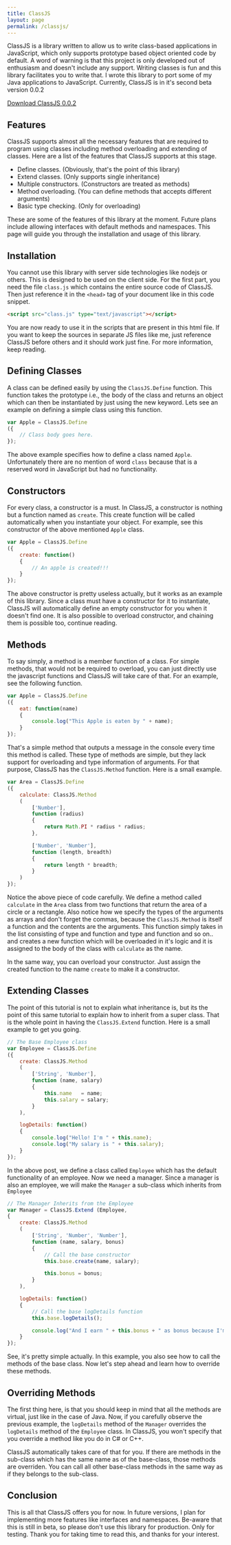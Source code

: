 ```yaml
---
title: ClassJS
layout: page
permalink: /classjs/
---
```


ClassJS is a library written to allow us to write class-based applications in JavaScript, which only supports prototype based object oriented code by default. A word of warning is that this project is only developed out of enthusiasm and doesn't include any support. Writing classes is fun and this library facilitates you to write that. I wrote this library to port some of my Java applications to JavaScript. Currently, ClassJS is in it's second beta version 0.0.2

<div class="text-center" markdown='1'>
<a href="{{ site.url }}/downloads/ClassJS-Beta2.zip" class="btn btn-lg btn-primary"><span class="glyphicon glyphicon-download"></span> Download ClassJS 0.0.2</a>
</div>

## Features

ClassJS supports almost all the necessary features that are required to program using classes including method overloading and extending of classes. Here are a list of the features that ClassJS supports at this stage.

  - Define classes. (Obviously, that's the point of this library)
  - Extend classes. (Only supports single inheritance)
  - Multiple constructors. (Constructors are treated as methods)
  - Method overloading. (You can define methods that accepts different arguments)
  - Basic type checking. (Only for overloading)

These are some of the features of this library at the moment. Future plans include allowing interfaces with default methods and namespaces. This page will guide you through the installation and usage of this library.

## Installation

You cannot use this library with server side technologies like nodejs or others. This is designed to be used on the client side. For the first part, you need the file `class.js` which contains the entire source code of ClassJS. Then just reference it in the `<head>` tag of your document like in this code snippet.

~~~html
<script src="class.js" type="text/javascript"></script>
~~~

You are now ready to use it in the scripts that are present in this html file. If you want to keep the sources in separate JS files like me, just reference ClassJS before others and it should work just fine. For more information, keep reading.

## Defining Classes

A class can be defined easily by using the `ClassJS.Define` function. This function takes the prototype i.e., the body of the class and returns an object which can then be instantiated by just using the new keyword. Lets see an example on defining a simple class using this function.

~~~js
var Apple = ClassJS.Define
({
    // Class body goes here.
});
~~~

The above example specifies how to define a class named `Apple`. Unfortunately there are no mention of word `class` because that is a reserved word in JavaScript but had no functionality.

## Constructors

For every class, a constructor is a must. In ClassJS, a constructor is nothing but a function named as `create`. This create function will be called automatically when you instantiate your object. For example, see this constructor of the above mentioned `Apple` class.

~~~js
var Apple = ClassJS.Define
({
    create: function()
    {
        // An apple is created!!!
    }
});
~~~

The above constructor is pretty useless actually, but it works as an example of this library. Since a class must have a constructor for it to instantiate, ClassJS will automatically define an empty constructor for you when it doesn't find one. It is also possible to overload constructor, and chaining them is possible too, continue reading.

## Methods

To say simply, a method is a member function of a class. For simple methods, that would not be required to overload, you can just directly use the javascript functions and ClassJS will take care of that. For an example, see the following function.

~~~js
var Apple = ClassJS.Define
({
    eat: function(name)
    {
        console.log("This Apple is eaten by " + name);
    }
});
~~~

That's a simple method that outputs a message in the console every time this method is called. These type of methods are simple, but they lack support for overloading and type information of arguments. For that purpose, ClassJS has the `ClassJS.Method` function. Here is a small example.

~~~js
var Area = ClassJS.Define
({
    calculate: ClassJS.Method
    (
        ['Number'],
        function (radius)
        {
            return Math.PI * radius * radius;
        },

        ['Number', 'Number'],
        function (length, breadth)
        {
            return length * breadth;
        }
    )
});
~~~

Notice the above piece of code carefully. We define a method called `calculate` in the `Area` class from two functions that return the area of a circle or a rectangle. Also notice how we specify the types of the arguments as arrays and don't forget the commas, because the `ClassJS.Method` is itself a function and the contents are the arguments. This function simply takes in the list consisting of type and function and type and function and so on.. and creates a new function which will be overloaded in it's logic and it is assigned to the body of the class with `calculate` as the name.

In the same way, you can overload your constructor. Just assign the created function to the name `create` to make it a constructor.

## Extending Classes

The point of this tutorial is not to explain what inheritance is, but its the point of this same tutorial to explain how to inherit from a super class. That is the whole point in having the `ClassJS.Extend` function. Here is a small example to get you going.

~~~js
// The Base Employee class
var Employee = ClassJS.Define
({
    create: ClassJS.Method
    (
        ['String', 'Number'],
        function (name, salary)
        {
            this.name   = name;
            this.salary = salary;
        }
    ),

    logDetails: function()
    {
        console.log("Hello! I'm " + this.name);
        console.log("My salary is " + this.salary);
    }
});
~~~

In the above post, we define a class called `Employee` which has the default functionality of an employee. Now we need a manager. Since a manager is also an employee, we will make the `Manager` a sub-class which inherits from `Employee`

~~~js
// The Manager Inherits from the Employee
var Manager = ClassJS.Extend (Employee,
{
    create: ClassJS.Method
    (
        ['String', 'Number', 'Number'],
        function (name, salary, bonus)
        {
            // Call the base constructor
            this.base.create(name, salary);

            this.bonus = bonus;
        }
    ),

    logDetails: function()
    {
        // Call the base logDetails function
        this.base.logDetails();

        console.log("And I earn " + this.bonus + " as bonus because I'm the manager");
    }
});
~~~

See, it's pretty simple actually. In this example, you also see how to call the methods of the base class. Now let's step ahead and learn how to override these methods.

## Overriding Methods

The first thing here, is that you should keep in mind that all the methods are virtual, just like in the case of Java. Now, if you carefully observe the previous example, the `logDetails` method of the `Manager` overrides the `logDetails` method of the `Employee` class. In ClassJS, you won't specify that you override a method like you do in C# or C++.

ClassJS automatically takes care of that for you. If there are methods in the sub-class which has the same name as of the base-class, those methods are overriden. You can call all other base-class methods in the same way as if they belongs to the sub-class.

## Conclusion

This is all that ClassJS offers you for now. In future versions, I plan for implementing more features like interfaces and namespaces. Be-aware that this is still in beta, so please don't use this library for production. Only for testing. Thank you for taking time to read this, and thanks for your interest.

